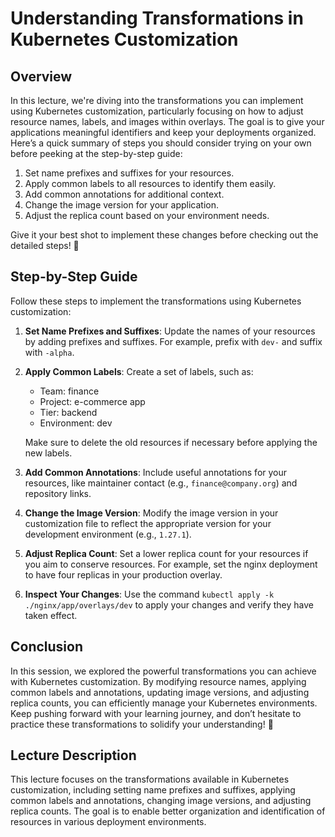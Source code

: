 # Understanding Transformations in Kubernetes Customization

## Overview
In this lecture, we're diving into the transformations you can implement using Kubernetes customization, particularly focusing on how to adjust resource names, labels, and images within overlays. The goal is to give your applications meaningful identifiers and keep your deployments organized. Here’s a quick summary of steps you should consider trying on your own before peeking at the step-by-step guide:

1. Set name prefixes and suffixes for your resources.
2. Apply common labels to all resources to identify them easily.
3. Add common annotations for additional context.
4. Change the image version for your application.
5. Adjust the replica count based on your environment needs.

Give it your best shot to implement these changes before checking out the detailed steps! 🌟

## Step-by-Step Guide
Follow these steps to implement the transformations using Kubernetes customization:

1. **Set Name Prefixes and Suffixes**: Update the names of your resources by adding prefixes and suffixes. For example, prefix with `dev-` and suffix with `-alpha`.
   
2. **Apply Common Labels**: Create a set of labels, such as:
   - Team: finance
   - Project: e-commerce app
   - Tier: backend
   - Environment: dev
   
   Make sure to delete the old resources if necessary before applying the new labels.

3. **Add Common Annotations**: Include useful annotations for your resources, like maintainer contact (e.g., `finance@company.org`) and repository links.

4. **Change the Image Version**: Modify the image version in your customization file to reflect the appropriate version for your development environment (e.g., `1.27.1`).

5. **Adjust Replica Count**: Set a lower replica count for your resources if you aim to conserve resources. For example, set the nginx deployment to have four replicas in your production overlay.

6. **Inspect Your Changes**: Use the command `kubectl apply -k ./nginx/app/overlays/dev` to apply your changes and verify they have taken effect.

## Conclusion
In this session, we explored the powerful transformations you can achieve with Kubernetes customization. By modifying resource names, applying common labels and annotations, updating image versions, and adjusting replica counts, you can efficiently manage your Kubernetes environments. Keep pushing forward with your learning journey, and don’t hesitate to practice these transformations to solidify your understanding! 🚀

## Lecture Description
This lecture focuses on the transformations available in Kubernetes customization, including setting name prefixes and suffixes, applying common labels and annotations, changing image versions, and adjusting replica counts. The goal is to enable better organization and identification of resources in various deployment environments.